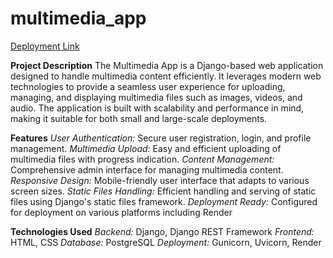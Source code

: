 # multimedia_app

[Deployment Link](https://multimedia-y9dq.onrender.com/)

**Project Description**
The Multimedia App is a Django-based web application designed to handle multimedia content efficiently. It leverages modern web technologies to provide a seamless user experience for uploading, managing, and displaying multimedia files such as images, videos, and audio. The application is built with scalability and performance in mind, making it suitable for both small and large-scale deployments.

**Features**
*User Authentication:* Secure user registration, login, and profile management.
*Multimedia Upload:* Easy and efficient uploading of multimedia files with progress indication.
*Content Management:* Comprehensive admin interface for managing multimedia content.
*Responsive Design:* Mobile-friendly user interface that adapts to various screen sizes.
*Static Files Handling:* Efficient handling and serving of static files using Django's static files framework.
*Deployment Ready:* Configured for deployment on various platforms including Render

**Technologies Used**
*Backend:* Django, Django REST Framework
*Frontend:* HTML, CSS
*Database:*  PostgreSQL
*Deployment:* Gunicorn, Uvicorn, Render